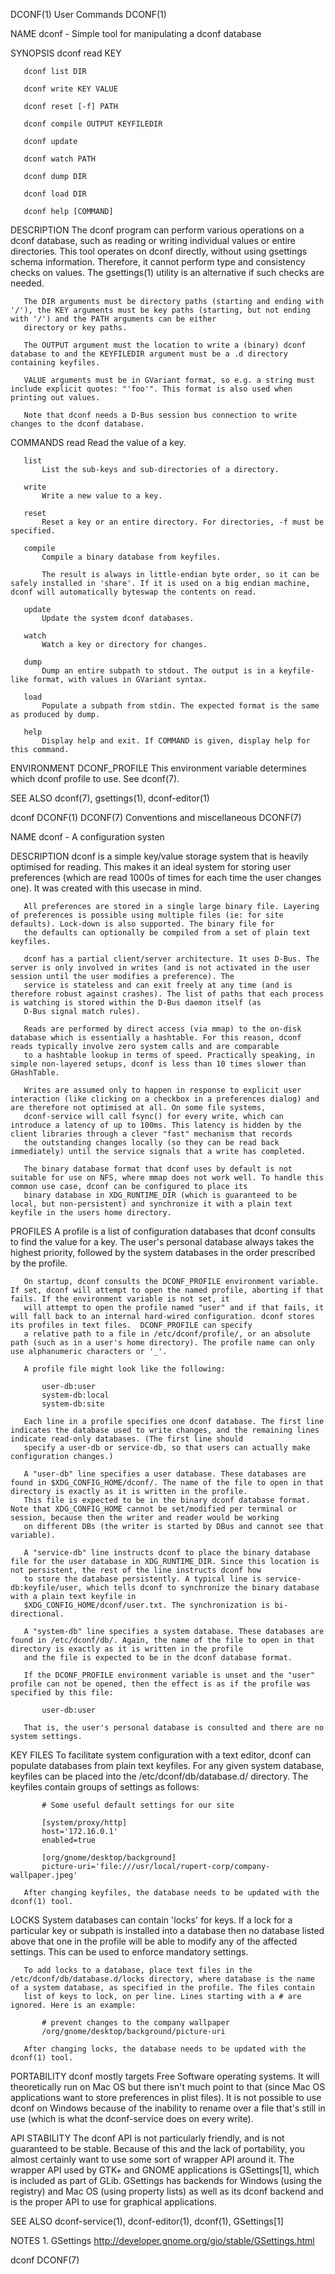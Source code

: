 DCONF(1)                                                                                     User Commands                                                                                    DCONF(1)

NAME
       dconf - Simple tool for manipulating a dconf database

SYNOPSIS
       dconf read KEY

       dconf list DIR

       dconf write KEY VALUE

       dconf reset [-f] PATH

       dconf compile OUTPUT KEYFILEDIR

       dconf update

       dconf watch PATH

       dconf dump DIR

       dconf load DIR

       dconf help [COMMAND]

DESCRIPTION
       The dconf program can perform various operations on a dconf database, such as reading or writing individual values or entire directories. This tool operates on dconf directly, without using
       gsettings schema information. Therefore, it cannot perform type and consistency checks on values. The gsettings(1) utility is an alternative if such checks are needed.

       The DIR arguments must be directory paths (starting and ending with '/'), the KEY arguments must be key paths (starting, but not ending with '/') and the PATH arguments can be either
       directory or key paths.

       The OUTPUT argument must the location to write a (binary) dconf database to and the KEYFILEDIR argument must be a .d directory containing keyfiles.

       VALUE arguments must be in GVariant format, so e.g. a string must include explicit quotes: "'foo'". This format is also used when printing out values.

       Note that dconf needs a D-Bus session bus connection to write changes to the dconf database.

COMMANDS
       read
           Read the value of a key.

       list
           List the sub-keys and sub-directories of a directory.

       write
           Write a new value to a key.

       reset
           Reset a key or an entire directory. For directories, -f must be specified.

       compile
           Compile a binary database from keyfiles.

           The result is always in little-endian byte order, so it can be safely installed in 'share'. If it is used on a big endian machine, dconf will automatically byteswap the contents on read.

       update
           Update the system dconf databases.

       watch
           Watch a key or directory for changes.

       dump
           Dump an entire subpath to stdout. The output is in a keyfile-like format, with values in GVariant syntax.

       load
           Populate a subpath from stdin. The expected format is the same as produced by dump.

       help
           Display help and exit. If COMMAND is given, display help for this command.

ENVIRONMENT
       DCONF_PROFILE
           This environment variable determines which dconf profile to use. See dconf(7).

SEE ALSO
       dconf(7), gsettings(1), dconf-editor(1)

dconf                                                                                                                                                                                         DCONF(1)
DCONF(7)                                                                             Conventions and miscellaneous                                                                            DCONF(7)

NAME
       dconf - A configuration systen

DESCRIPTION
       dconf is a simple key/value storage system that is heavily optimised for reading. This makes it an ideal system for storing user preferences (which are read 1000s of times for each time the
       user changes one). It was created with this usecase in mind.

       All preferences are stored in a single large binary file. Layering of preferences is possible using multiple files (ie: for site defaults). Lock-down is also supported. The binary file for
       the defaults can optionally be compiled from a set of plain text keyfiles.

       dconf has a partial client/server architecture. It uses D-Bus. The server is only involved in writes (and is not activated in the user session until the user modifies a preference). The
       service is stateless and can exit freely at any time (and is therefore robust against crashes). The list of paths that each process is watching is stored within the D-Bus daemon itself (as
       D-Bus signal match rules).

       Reads are performed by direct access (via mmap) to the on-disk database which is essentially a hashtable. For this reason, dconf reads typically involve zero system calls and are comparable
       to a hashtable lookup in terms of speed. Practically speaking, in simple non-layered setups, dconf is less than 10 times slower than GHashTable.

       Writes are assumed only to happen in response to explicit user interaction (like clicking on a checkbox in a preferences dialog) and are therefore not optimised at all. On some file systems,
       dconf-service will call fsync() for every write, which can introduce a latency of up to 100ms. This latency is hidden by the client libraries through a clever "fast" mechanism that records
       the outstanding changes locally (so they can be read back immediately) until the service signals that a write has completed.

       The binary database format that dconf uses by default is not suitable for use on NFS, where mmap does not work well. To handle this common use case, dconf can be configured to place its
       binary database in XDG_RUNTIME_DIR (which is guaranteed to be local, but non-persistent) and synchronize it with a plain text keyfile in the users home directory.

PROFILES
       A profile is a list of configuration databases that dconf consults to find the value for a key. The user's personal database always takes the highest priority, followed by the system
       databases in the order prescribed by the profile.

       On startup, dconf consults the DCONF_PROFILE environment variable. If set, dconf will attempt to open the named profile, aborting if that fails. If the environment variable is not set, it
       will attempt to open the profile named "user" and if that fails, it will fall back to an internal hard-wired configuration. dconf stores its profiles in text files.  DCONF_PROFILE can specify
       a relative path to a file in /etc/dconf/profile/, or an absolute path (such as in a user's home directory). The profile name can only use alphanumeric characters or '_'.

       A profile file might look like the following:

           user-db:user
           system-db:local
           system-db:site

       Each line in a profile specifies one dconf database. The first line indicates the database used to write changes, and the remaining lines indicate read-only databases. (The first line should
       specify a user-db or service-db, so that users can actually make configuration changes.)

       A "user-db" line specifies a user database. These databases are found in $XDG_CONFIG_HOME/dconf/. The name of the file to open in that directory is exactly as it is written in the profile.
       This file is expected to be in the binary dconf database format. Note that XDG_CONFIG_HOME cannot be set/modified per terminal or session, because then the writer and reader would be working
       on different DBs (the writer is started by DBus and cannot see that variable).

       A "service-db" line instructs dconf to place the binary database file for the user database in XDG_RUNTIME_DIR. Since this location is not persistent, the rest of the line instructs dconf how
       to store the database persistently. A typical line is service-db:keyfile/user, which tells dconf to synchronize the binary database with a plain text keyfile in
       $XDG_CONFIG_HOME/dconf/user.txt. The synchronization is bi-directional.

       A "system-db" line specifies a system database. These databases are found in /etc/dconf/db/. Again, the name of the file to open in that directory is exactly as it is written in the profile
       and the file is expected to be in the dconf database format.

       If the DCONF_PROFILE environment variable is unset and the "user" profile can not be opened, then the effect is as if the profile was specified by this file:

           user-db:user

       That is, the user's personal database is consulted and there are no system settings.

KEY FILES
       To facilitate system configuration with a text editor, dconf can populate databases from plain text keyfiles. For any given system database, keyfiles can be placed into the
       /etc/dconf/db/database.d/ directory. The keyfiles contain groups of settings as follows:

           # Some useful default settings for our site

           [system/proxy/http]
           host='172.16.0.1'
           enabled=true

           [org/gnome/desktop/background]
           picture-uri='file:///usr/local/rupert-corp/company-wallpaper.jpeg'

       After changing keyfiles, the database needs to be updated with the dconf(1) tool.

LOCKS
       System databases can contain 'locks' for keys. If a lock for a particular key or subpath is installed into a database then no database listed above that one in the profile will be able to
       modify any of the affected settings. This can be used to enforce mandatory settings.

       To add locks to a database, place text files in the /etc/dconf/db/database.d/locks directory, where database is the name of a system database, as specified in the profile. The files contain
       list of keys to lock, on per line. Lines starting with a # are ignored. Here is an example:

           # prevent changes to the company wallpaper
           /org/gnome/desktop/background/picture-uri

       After changing locks, the database needs to be updated with the dconf(1) tool.

PORTABILITY
       dconf mostly targets Free Software operating systems. It will theoretically run on Mac OS but there isn't much point to that (since Mac OS applications want to store preferences in plist
       files). It is not possible to use dconf on Windows because of the inability to rename over a file that's still in use (which is what the dconf-service does on every write).

API STABILITY
       The dconf API is not particularly friendly, and is not guaranteed to be stable. Because of this and the lack of portability, you almost certainly want to use some sort of wrapper API around
       it. The wrapper API used by GTK+ and GNOME applications is GSettings[1], which is included as part of GLib. GSettings has backends for Windows (using the registry) and Mac OS (using property
       lists) as well as its dconf backend and is the proper API to use for graphical applications.

SEE ALSO
       dconf-service(1), dconf-editor(1), dconf(1), GSettings[1]

NOTES
        1. GSettings
           http://developer.gnome.org/gio/stable/GSettings.html

dconf                                                                                                                                                                                         DCONF(7)
